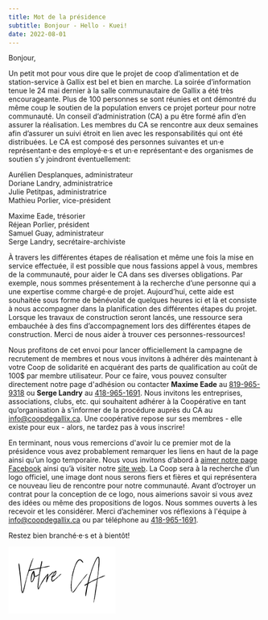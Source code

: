 ```yaml
---
title: Mot de la présidence
subtitle: Bonjour - Hello - Kuei!
date: 2022-08-01
---
```


Bonjour,

Un petit mot pour vous dire que le projet de coop d’alimentation et de station-service à Gallix est bel et bien en marche. La soirée d’information tenue le 24 mai dernier à la salle communautaire de Gallix a été très encourageante. Plus de 100 personnes se sont réunies et ont démontré du même coup le soutien de la population envers ce projet porteur pour notre communauté. Un conseil d’administration (CA) a pu être formé afin d’en assurer la réalisation. Les membres du CA se rencontre aux deux semaines afin d’assurer un suivi étroit en lien avec les responsabilités qui ont été distribuées. Le CA est composé des personnes suivantes et un·e représentant·e des employé·e·s et un·e représentant·e des organismes de soutien s’y joindront éventuellement:

<div class="row">
<div class="col col-md-6">
<p>
Aurélien Desplanques, administrateur<br>
Doriane Landry, administratrice<br>
Julie Petitpas, administratrice<br>
Mathieu Porlier, vice-président<br>
</p>
</div>
<div class="col col-md-6">
<p>
Maxime Eade, trésorier<br>
Réjean Porlier, président<br>
Samuel Guay, administrateur <br>
Serge Landry, secrétaire-archiviste<br>
</p>
</div>
</div>

À travers les différentes étapes de réalisation et même une fois la mise en service effectuée, il est possible que nous fassions appel à vous, membres de la communauté, pour aider le CA dans ses diverses obligations. Par exemple, nous sommes présentement à la recherche d’une personne qui a une expertise comme chargé·e de projet. Aujourd’hui, cette aide est souhaitée sous forme de bénévolat de quelques heures ici et là et consiste à nous accompagner dans la planification des différentes étapes du projet. Lorsque les travaux de construction seront lancés, une ressource sera embauchée à des fins d’accompagnement lors des différentes étapes de construction. Merci de nous aider à trouver ces personnes-ressources!

Nous profitons de cet envoi pour lancer officiellement la campagne de recrutement de membres et nous vous invitons à adhérer dès maintenant à votre Coop de solidarité en acquérant des parts de qualification au coût de 100$ par membre utilisateur. Pour ce faire, vous pouvez consulter directement notre page d'adhésion ou contacter **Maxime
Eade** au [819-965-9318](tel:8199659318) ou **Serge Landry** au [418-965-1691](tel:4189651691). Nous invitons les entreprises, associations, clubs, etc. qui souhaitent adhérer à la Coopérative en tant qu’organisation à s’informer de la procédure auprès du CA au info@coopdegallix.ca. Une coopérative repose sur ses membres - elle existe pour eux - alors, ne tardez pas à vous inscrire!

En terminant, nous vous remercions d'avoir lu ce premier mot de la présidence vous avez probablement remarquer les liens en haut de la page ainsi qu’un logo temporaire. Nous vous invitons d’abord à [aimer notre page Facebook](https://facebook.com/CoopdeGallix) ainsi qu’à visiter notre [site web](https://coopdegallix.ca/). La Coop sera à la recherche d’un logo officiel, une image dont nous serons fiers et fières et qui représentera ce nouveau lieu de rencontre pour notre communauté. Avant d’octroyer un contrat pour la conception de ce logo, nous aimerions savoir si vous avez des idées ou même des propositions de logos. Nous sommes ouverts à les recevoir et les considérer. Merci d’acheminer vos réflexions à l'équipe à [info@coopdegallix.ca](mailto:info@coopdegallix.ca) ou par téléphone au [418-965-1691](tel:418-965-1691).

Restez bien branché·e·s et à bientôt!

![signature](/img/votre_ca.svg)